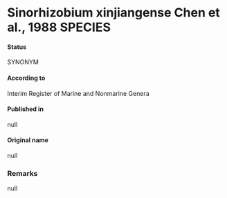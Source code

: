 Sinorhizobium xinjiangense Chen et al., 1988 SPECIES
=======

#### Status
SYNONYM

#### According to
Interim Register of Marine and Nonmarine Genera

#### Published in
null

#### Original name
null

### Remarks
null